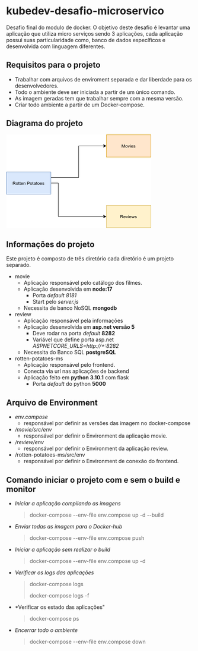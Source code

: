 # kubedev-desafio-microservico

Desafio final do modulo de docker. O objetivo deste desafio é levantar uma aplicação que utiliza micro serviços sendo 3 aplicações, cada aplicação possui suas particularidade como, banco de dados específicos e desenvolvida com linguagem diferentes.

## Requisitos para o projeto

  - Trabalhar com arquivos de enviroment separada e dar liberdade para os desenvolvedores.
  - Todo o ambiente deve ser iniciada a partir de um único comando.
  - As imagem geradas tem que trabalhar sempre com a mesma versão.
  - Criar todo ambiente a partir de um Docker-compose.

## Diagrama do projeto 

![Diagrama do projeto](img/diagrama.png)

## Informações do projeto

  Este projeto é composto de três diretório cada diretório é um projeto separado.
  - movie
    - Aplicação responsável pelo catálogo dos filmes.
    - Aplicação desenvolvida em **node:17**
      - Porta *default* *8181*
      - Start pelo *server.js*
    - Necessita de banco NoSQL **mongodb**
  - review
    - Aplicação responsável pela informações 
    - Aplicação desenvolvida em **asp.net versão 5**
      - Deve rodar na porta *default* **8282**
      - Variável que define porta  asp.net *ASPNETCORE_URLS=http://+:8282*
    - Necessita do Banco SQL **postgreSQL**
  - rotten-potatoes-ms
    - Aplicação responsável pelo frontend.
    - Conecta via url nas aplicações de backend
    - Aplicação feito em **python 3.10.1** com flask
      - Porta *default* do python **5000**

## Arquivo de Environment

  - *env.compose*
    - responsável por definir as versões das imagem no docker-compose
  - */movie/src/env*
    - responsável por definir o Environment da aplicação movie.
  - */review/env*
    - responsável por definir o Environment da aplicação review.
  - /rotten-potatoes-ms/src/env
    - responsável por definir o Environment de conexão do frontend.

## Comando iniciar o projeto com e sem o build e monitor

  - *Iniciar a aplicação compilando as imagens*
    >docker-compose --env-file env.compose  up -d --build
  - *Enviar todas as imagem para o Docker-hub*
    >docker-compose --env-file env.compose push
  - *Iniciar a aplicação sem realizar o build*
    >docker-compose --env-file env.compose up -d 
  - *Verificar os logs das aplicações*
    >docker-compose logs
    >
    >docker-compose logs -f
  - *Verificar os estado das aplicações"
    >docker-compose ps
  - *Encerrar todo o ambiente*
    >docker-compose --env-file env.compose  down
